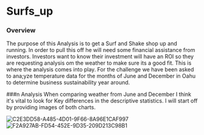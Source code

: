 # Surfs_up
### Overview
The purpose of this Analysis is to get a Surf and Shake shop up and running. In order to pull this off he will need some financial assistance from
investors. Investors want to know their investment will have an ROI so they are requesting analysis om the weather to make sure its a good fit. This
is where the analysis comes into play. For the challenge we have been asked to ana;yze temperature data for the months of June and December in Oahu to determine business sustainability year around.

###n Analysis
When comparing weather from June and December I think it's vital to look for Key differences in the descriptive statistics. I will start
off by providing images of both charts.

![C2E3DD58-A485-4D01-9F66-8A96E1CAF997](https://user-images.githubusercontent.com/112785655/201250599-11791a81-4ca4-4732-b345-456f087d1330.jpeg)
![F2A927AB-FD54-452E-9D35-209D213C98B1](https://user-images.githubusercontent.com/112785655/201250779-b4b9e2c3-4df4-498a-8fac-703b6a7b45d3.jpeg)
